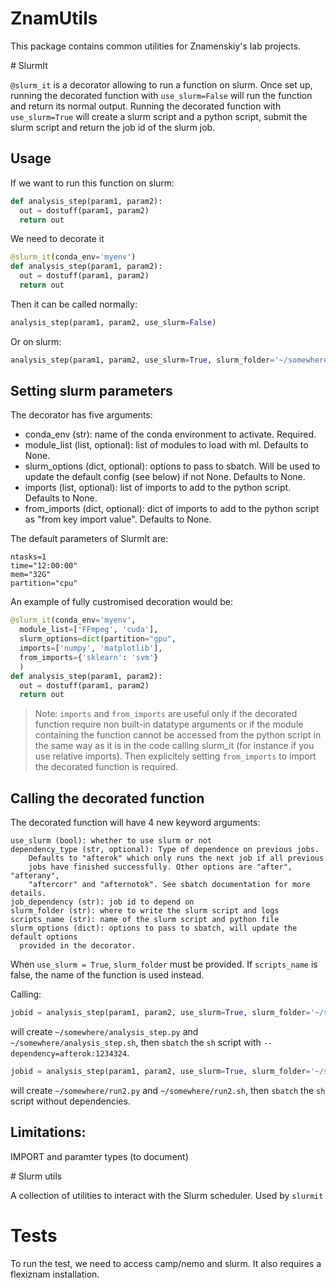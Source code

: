 # ZnamUtils

This package contains common utilities for Znamenskiy's lab projects.

# SlurmIt

`@slurm_it` is a decorator allowing to run a function on slurm. Once set up, running the
decorated function with `use_slurm=False` will run the function and return its normal output.
Running the decorated function with `use_slurm=True` will create a slurm script and a python
script, submit the slurm script and return the job id of the slurm job.

## Usage

If we want to run this function on slurm:

```python
def analysis_step(param1, param2):
  out = dostuff(param1, param2)
  return out
```

We need to decorate it

```python
@slurm_it(conda_env='myenv')
def analysis_step(param1, param2):
  out = dostuff(param1, param2)
  return out
```

Then it can be called normally:

```python
analysis_step(param1, param2, use_slurm=False)
```

Or on slurm:

```python
analysis_step(param1, param2, use_slurm=True, slurm_folder='~/somewhere')
```

## Setting slurm parameters

The decorator has five arguments:
- conda_env (str): name of the conda environment to activate. Required.
- module_list (list, optional): list of modules to load with ml. Defaults to None.
- slurm_options (dict, optional): options to pass to sbatch. Will be used to
    update the default config (see below) if not None. Defaults to None.
- imports (list, optional): list of imports to add to the python script. Defaults to None.
- from_imports (dict, optional): dict of imports to add to the python script as "from
    key import value". Defaults to None.

The default parameters of SlurmIt are:
```
ntasks=1
time="12:00:00"
mem="32G"
partition="cpu"
```

An example of fully custromised decoration would be:

```python
@slurm_it(conda_env='myenv',
  module_list=['FFmpeg', 'cuda'],
  slurm_options=dict(partition="gpu",
  imports=['numpy', 'matplotlib'],
  from_imports={'sklearn': 'svm'}
  )
def analysis_step(param1, param2):
  out = dostuff(param1, param2)
  return out
```

> Note:
> `imports` and `from_imports` are useful only if the decorated function require non
> built-in datatype arguments or if the module containing the function cannot be
> accessed from the python script in the same way as it is in the code calling slurm_it
> (for instance if you use relative imports). Then explicitely setting `from_imports` to
> import the decorated function is required.

## Calling the decorated function

The decorated function will have 4 new keyword arguments:

```
use_slurm (bool): whether to use slurm or not
dependency_type (str, optional): Type of dependence on previous jobs.
    Defaults to "afterok" which only runs the next job if all previous
    jobs have finished successfully. Other options are "after", "afterany",
    "aftercorr" and "afternotok". See sbatch documentation for more details.
job_dependency (str): job id to depend on
slurm_folder (str): where to write the slurm script and logs
scripts_name (str): name of the slurm script and python file
slurm_options (dict): options to pass to sbatch, will update the default options
  provided in the decorator.
```

When `use_slurm = True`, `slurm_folder` must be provided.
If `scripts_name` is false, the name of the function is used instead.

Calling:

```python
jobid = analysis_step(param1, param2, use_slurm=True, slurm_folder='~/somewhere', job_depency=1234324)
```
will create `~/somewhere/analysis_step.py` and `~/somewhere/analysis_step.sh`, then `sbatch` the `sh` script
with `--dependency=afterok:1234324`.

```python
jobid = analysis_step(param1, param2, use_slurm=True, slurm_folder='~/somewhere', scripts_name='run_2')
```

will create `~/somewhere/run2.py` and `~/somewhere/run2.sh`, then `sbatch` the `sh` script without
dependencies.

## Limitations:

IMPORT and paramter types (to document)

# Slurm utils

A collection of utilities to interact with the Slurm scheduler. Used by `slurmit`

# Tests

To run the test, we need to access camp/nemo and slurm. It also requires a flexiznam installation.
